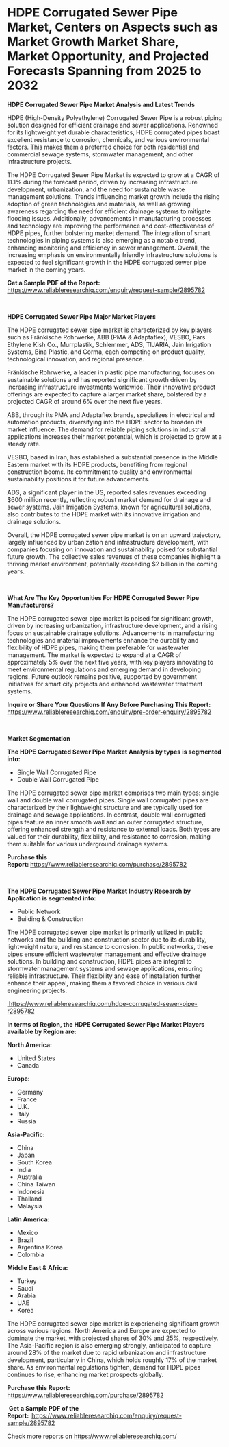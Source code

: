 <p><h1>HDPE Corrugated Sewer Pipe Market, Centers on Aspects such as Market Growth Market Share, Market Opportunity, and Projected Forecasts Spanning from 2025 to 2032</h1></p><p><strong>HDPE Corrugated Sewer Pipe Market Analysis and Latest Trends</strong></p>
<p><p>HDPE (High-Density Polyethylene) Corrugated Sewer Pipe is a robust piping solution designed for efficient drainage and sewer applications. Renowned for its lightweight yet durable characteristics, HDPE corrugated pipes boast excellent resistance to corrosion, chemicals, and various environmental factors. This makes them a preferred choice for both residential and commercial sewage systems, stormwater management, and other infrastructure projects.</p><p>The HDPE Corrugated Sewer Pipe Market is expected to grow at a CAGR of 11.1% during the forecast period, driven by increasing infrastructure development, urbanization, and the need for sustainable waste management solutions. Trends influencing market growth include the rising adoption of green technologies and materials, as well as growing awareness regarding the need for efficient drainage systems to mitigate flooding issues. Additionally, advancements in manufacturing processes and technology are improving the performance and cost-effectiveness of HDPE pipes, further bolstering market demand. The integration of smart technologies in piping systems is also emerging as a notable trend, enhancing monitoring and efficiency in sewer management. Overall, the increasing emphasis on environmentally friendly infrastructure solutions is expected to fuel significant growth in the HDPE corrugated sewer pipe market in the coming years.</p></p>
<p><strong>Get a Sample PDF of the Report:&nbsp;</strong> <a href="https://www.reliableresearchiq.com/enquiry/request-sample/2895782?utm_campaign=3097&utm_medium=2&utm_source=Github&utm_content=ia&utm_term=15032025&utm_id=hdpe-corrugated-sewer-pipe">https://www.reliableresearchiq.com/enquiry/request-sample/2895782</a></p>
<p>&nbsp;</p>
<p><strong>HDPE Corrugated Sewer Pipe Major Market Players</strong></p>
<p><p>The HDPE corrugated sewer pipe market is characterized by key players such as Fränkische Rohrwerke, ABB (PMA & Adaptaflex), VESBO, Pars Ethylene Kish Co., Murrplastik, Schlemmer, ADS, TIJARIA, Jain Irrigation Systems, Bina Plastic, and Corma, each competing on product quality, technological innovation, and regional presence.</p><p>Fränkische Rohrwerke, a leader in plastic pipe manufacturing, focuses on sustainable solutions and has reported significant growth driven by increasing infrastructure investments worldwide. Their innovative product offerings are expected to capture a larger market share, bolstered by a projected CAGR of around 6% over the next five years.</p><p>ABB, through its PMA and Adaptaflex brands, specializes in electrical and automation products, diversifying into the HDPE sector to broaden its market influence. The demand for reliable piping solutions in industrial applications increases their market potential, which is projected to grow at a steady rate.</p><p>VESBO, based in Iran, has established a substantial presence in the Middle Eastern market with its HDPE products, benefiting from regional construction booms. Its commitment to quality and environmental sustainability positions it for future advancements.</p><p>ADS, a significant player in the US, reported sales revenues exceeding $600 million recently, reflecting robust market demand for drainage and sewer systems. Jain Irrigation Systems, known for agricultural solutions, also contributes to the HDPE market with its innovative irrigation and drainage solutions.</p><p>Overall, the HDPE corrugated sewer pipe market is on an upward trajectory, largely influenced by urbanization and infrastructure development, with companies focusing on innovation and sustainability poised for substantial future growth. The collective sales revenues of these companies highlight a thriving market environment, potentially exceeding $2 billion in the coming years.</p></p>
<p>&nbsp;</p>
<p><strong>What Are The Key Opportunities For HDPE Corrugated Sewer Pipe Manufacturers?</strong></p>
<p><p>The HDPE corrugated sewer pipe market is poised for significant growth, driven by increasing urbanization, infrastructure development, and a rising focus on sustainable drainage solutions. Advancements in manufacturing technologies and material improvements enhance the durability and flexibility of HDPE pipes, making them preferable for wastewater management. The market is expected to expand at a CAGR of approximately 5% over the next five years, with key players innovating to meet environmental regulations and emerging demand in developing regions. Future outlook remains positive, supported by government initiatives for smart city projects and enhanced wastewater treatment systems.</p></p>
<p><strong>Inquire or Share Your Questions If Any Before Purchasing This Report:</strong> <a href="https://www.reliableresearchiq.com/enquiry/pre-order-enquiry/2895782?utm_campaign=3097&utm_medium=2&utm_source=Github&utm_content=ia&utm_term=15032025&utm_id=hdpe-corrugated-sewer-pipe">https://www.reliableresearchiq.com/enquiry/pre-order-enquiry/2895782</a></p>
<p>&nbsp;</p>
<p><strong>Market Segmentation</strong></p>
<p><strong>The HDPE Corrugated Sewer Pipe Market Analysis by types is segmented into:</strong></p>
<p><ul><li>Single Wall Corrugated Pipe</li><li>Double Wall Corrugated Pipe</li></ul></p>
<p><p>The HDPE corrugated sewer pipe market comprises two main types: single wall and double wall corrugated pipes. Single wall corrugated pipes are characterized by their lightweight structure and are typically used for drainage and sewage applications. In contrast, double wall corrugated pipes feature an inner smooth wall and an outer corrugated structure, offering enhanced strength and resistance to external loads. Both types are valued for their durability, flexibility, and resistance to corrosion, making them suitable for various underground drainage systems.</p></p>
<p><strong>Purchase this Report:&nbsp;</strong><a href="https://www.reliableresearchiq.com/purchase/2895782?utm_campaign=3097&utm_medium=2&utm_source=Github&utm_content=ia&utm_term=15032025&utm_id=hdpe-corrugated-sewer-pipe">https://www.reliableresearchiq.com/purchase/2895782</a></p>
<p>&nbsp;</p>
<p><strong>The HDPE Corrugated Sewer Pipe Market Industry Research by Application is segmented into:</strong></p>
<p><ul><li>Public Network</li><li>Building & Construction</li></ul></p>
<p><p>The HDPE corrugated sewer pipe market is primarily utilized in public networks and the building and construction sector due to its durability, lightweight nature, and resistance to corrosion. In public networks, these pipes ensure efficient wastewater management and effective drainage solutions. In building and construction, HDPE pipes are integral to stormwater management systems and sewage applications, ensuring reliable infrastructure. Their flexibility and ease of installation further enhance their appeal, making them a favored choice in various civil engineering projects.</p></p>
<p><a href="https://www.reliableresearchiq.com/hdpe-corrugated-sewer-pipe-r2895782?utm_campaign=3097&utm_medium=2&utm_source=Github&utm_content=ia&utm_term=15032025&utm_id=hdpe-corrugated-sewer-pipe">&nbsp;https://www.reliableresearchiq.com/hdpe-corrugated-sewer-pipe-r2895782</a></p>
<p><strong>In terms of Region, the HDPE Corrugated Sewer Pipe Market Players available by Region are:</strong></p>
<p>
    <p> <strong> North America: </strong>
        <ul>
            <li>United States</li>
            <li>Canada</li>
        </ul>
        </p> 
    <p> <strong> Europe: </strong>
        <ul>
            <li>Germany</li>
            <li>France</li>
            <li>U.K.</li>
            <li>Italy</li>
            <li>Russia</li>
        </ul>
        </p> 
    <p> <strong> Asia-Pacific: </strong>
        <ul>
            <li>China</li>
            <li>Japan</li>
            <li>South Korea</li>
            <li>India</li>
            <li>Australia</li>
            <li>China Taiwan</li>
            <li>Indonesia</li>
            <li>Thailand</li>
            <li>Malaysia</li>
        </ul>
        </p> 
    <p> <strong> Latin America: </strong>
        <ul>
            <li>Mexico</li>
            <li>Brazil</li>
            <li>Argentina Korea</li>
            <li>Colombia</li>
        </ul>
        </p> 
    <p> <strong> Middle East & Africa: </strong>
        <ul>
            <li>Turkey</li>
            <li>Saudi</li>
            <li>Arabia</li>
            <li>UAE</li>
            <li>Korea</li>
        </ul>
    </p>
    </p>
<p><p>The HDPE corrugated sewer pipe market is experiencing significant growth across various regions. North America and Europe are expected to dominate the market, with projected shares of 30% and 25%, respectively. The Asia-Pacific region is also emerging strongly, anticipated to capture around 28% of the market due to rapid urbanization and infrastructure development, particularly in China, which holds roughly 17% of the market share. As environmental regulations tighten, demand for HDPE pipes continues to rise, enhancing market prospects globally.</p></p>
<p><strong>Purchase this Report: </strong><a href="https://www.reliableresearchiq.com/purchase/2895782?utm_campaign=3097&utm_medium=2&utm_source=Github&utm_content=ia&utm_term=15032025&utm_id=hdpe-corrugated-sewer-pipe">https://www.reliableresearchiq.com/purchase/2895782</a></p>
<p>&nbsp;<strong>Get a Sample PDF of the Report:&nbsp;&nbsp;</strong><a href="https://www.reliableresearchiq.com/enquiry/request-sample/2895782?utm_campaign=3097&utm_medium=2&utm_source=Github&utm_content=ia&utm_term=15032025&utm_id=hdpe-corrugated-sewer-pipe">https://www.reliableresearchiq.com/enquiry/request-sample/2895782</a></p>
<p><strong></strong></p>
<p>Check more reports on <a href="https://www.reliableresearchiq.com/?utm_campaign=3097&utm_medium=2&utm_source=Github&utm_content=ia&utm_term=15032025&utm_id=hdpe-corrugated-sewer-pipe">https://www.reliableresearchiq.com/</a></p>
